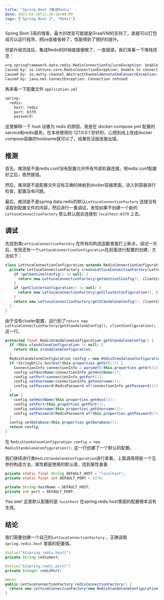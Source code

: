 ```yaml
---
title: "Spring Boot 3集成Redis"
date: 2023-03-19T21:36:18+08:00
tags: ["Spring Boot 3", "Redis"]
---
```


Spring Boot 3真的很香，最大的改变可能就是GraalVM的支持了，直接可以打包成可以运行程序，把jre直接省掉了，性能得到了很好的提升。

但是升级完成后，集成Redis的时候直接傻眼了，一直报错，我们来看一下堆栈信息：

```bash
org.springframework.data.redis.RedisConnectionFailureException: Unable to connect to Redis
Caused by: io.lettuce.core.RedisConnectionException: Unable to connect to localhost/<unresolved>:6379
Caused by: io.netty.channel.AbstractChannel$AnnotatedConnectException: Connection refused: localhost/127.0.0.1:6379
Caused by: java.net.ConnectException: Connection refused
```

<!-- more -->

再来看一下配置文件 `application.yml`

```bash
spring:
  redis:
    host: redis
    port: 6379
    password:
```

这里解释一下 host 设置为 redis 的原因，我是在 docker-compose.yml 配置的service和redis服务，在本地使用的 127.0.0.1 好好的，心想到线上改成docker compose容器的hostname就可以了。结果死活报连接出错。

## 推测

首先，推测是不是redis.conf没有配置允许所有外部机器连接。把redis.conf配置好之后，依然报错。

然后，推测是不是配置文件没有正确的映射到docker容器里面，进入到容器进行检查，配置没有问题。

最后，推测是不是spring data redis的默认`LettuceConnectionFactory` 连接没有读取到配置文件的内容，然后进行一番调试，发现如果不创建一个新的`LettuceConnectionFactory` 那么默认就会连接到 `localhost:6379` 上去。

## 调试

先找到类`LettuceConnectionFactory` 在所有的构造函数里面打上断点，调试一次后，发现还有一个`LettuceConnectionConfiguration`在前面进行配置的创建，方法如下：

```java
class LettuceConnectionConfiguration extends RedisConnectionConfiguration {
  private LettuceConnectionFactory createLettuceConnectionFactory(LettuceClientConfiguration clientConfiguration) {
    if (getSentinelConfig() != null) {
      return new LettuceConnectionFactory(getSentinelConfig(), clientConfiguration);
    }
    if (getClusterConfiguration() != null) {
      return new LettuceConnectionFactory(getClusterConfiguration(), clientConfiguration);
    }
    return new LettuceConnectionFactory(getStandaloneConfig(), clientConfiguration);
  }
}
```

由于没有cluster配置，运行到了`return new LettuceConnectionFactory(getStandaloneConfig(), clientConfiguration);`这一行。

```java
protected final RedisStandaloneConfiguration getStandaloneConfig() {
  if (this.standaloneConfiguration != null) {
    return this.standaloneConfiguration;
  }
  RedisStandaloneConfiguration config = new RedisStandaloneConfiguration();
  if (StringUtils.hasText(this.properties.getUrl())) {
    ConnectionInfo connectionInfo = parseUrl(this.properties.getUrl());
    config.setHostName(connectionInfo.getHostName());
    config.setPort(connectionInfo.getPort());
    config.setUsername(connectionInfo.getUsername());
    config.setPassword(RedisPassword.of(connectionInfo.getPassword()));
  }
  else {
    config.setHostName(this.properties.getHost());
    config.setPort(this.properties.getPort());
    config.setUsername(this.properties.getUsername());
    config.setPassword(RedisPassword.of(this.properties.getPassword()));
  }
  config.setDatabase(this.properties.getDatabase());
  return config;
}
```

在 `RedisStandaloneConfiguration config = new RedisStandaloneConfiguration();` 这一行创建了一个默认的配置。

我们继续进行类`RedisStandaloneConfiguration`进行查看，上面调用得是一个无参的构造方法，属性都是使用的默认值，找到属性查看

```java
private static final String DEFAULT_HOST = "localhost";
private static final int DEFAULT_PORT = 6379;

private String hostName = DEFAULT_HOST;
private int port = DEFAULT_PORT;
```

You see! 这里默认配置的是 `localhost` 在spring.redis.host里面的配置根本没有生效。

## 结论

我们需要创建一个自己的`LettuceConnectionFactory` ，正确读取 `spring.redis.host` 里面的配置值。

```java
@Value("${spring.redis.host}")
private String redisHost;

@Value("${spring.redis.port}")
private Integer redisPort;

@Bean
public LettuceConnectionFactory redisConnectionFactory() {
  return new LettuceConnectionFactory(new RedisStandaloneConfiguration(redisHost, redisPort));
}
```